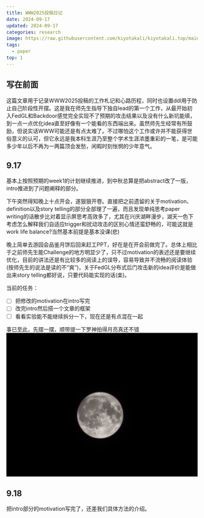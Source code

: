 ```yaml
---
title: WWW2025投稿日记
date: 2024-09-17
updated: 2024-09-17
categories: research
image: https://raw.githubusercontent.com/kiyotakali/kiyotakali.top/main/pic_back/cateng0.webp
tags:
  - paper
top: 1
---
```


## 写在前面
这篇文章用于记录WWW2025投稿的工作札记和心路历程，同时也设置ddl用于防止自己阶段性开摆。这是我在师先生指导下独自lead的第一个工作，从最开始初入FedGL和Backdoor感觉完全实现不了预期的攻击结果以及没有什么新坑能填，到一点一点优化idea直至好像有一个能看的东西端出来。虽然师先生经常有所鼓励，但说实话WWW可能还是有点太难了。不过哪怕这个工作或许并不能获得世俗意义的认可，但它永远是我本科生涯乃至整个学术生涯浓墨重彩的一笔，是可能多少年以后不再为一两篇顶会发愁，闲暇时刻怅惘的少年意气。

## 9.17
基本上按照预期的week1的计划继续推进，到中秋总算是把abstract改了一版，intro推进到了问题阐释的部分。

下午突然得知晚上十点开会，遂狠狠开卷。直接把之前遗留的关于motivation、definition以及story telling的部分全部理了一遍，而且发现单纯思考paper writing的话散步比对着显示屏思考高效多了，尤其在兴庆湖畔漫步，湖天一色下考虑怎么解释我们自适应trigger和扰动攻击的区别心情还蛮舒畅的，可能这就是work life balance?当然基本前提是基本没课(悲)

晚上简单去游园会品鉴月饼后回来赶工PPT，好在是在开会前做完了。总体上相比于之前师先生能Challenge的地方明显少了，只不过motivation的表述还是要继续优化，目前的讲法还是有比较多的阅读上的误导，容易导致并不流畅的阅读体验(按师先生的说法是读的不“爽”)，关于FedGL分布式后门攻击新的idea评价是能做出来story telling都好说，只要代码能实现的话(楽)。

当前的任务：
- [ ] 把修改的motivation在intro写完
- [ ] 改完intro然后搭一个文章的框架
- [ ] 看看实验能不能继续拆分一下，现在还是有点混在一起

事已至此，先摆一摆，顺带提一下罗神拍得月亮真还不错
![moon.jpg](./moon.jpg)

## 9.18
把intro部分的motivation写完了，还差我们具体方法的介绍。
